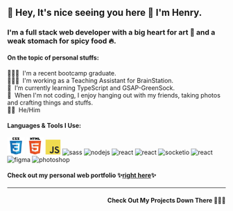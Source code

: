 ## 👀 Hey, It's nice seeing you here 👋 I'm Henry. 

### I'm a full stack web developer with a big heart for art 🎨 and a weak stomach for spicy food 🔥.

#### On the topic of personal stuffs:

🧑🏻‍🎓&nbsp; I'm a recent bootcamp graduate.
<br/>
🧑🏻‍💻&nbsp; I'm working as a Teaching Assistant for BrainStation.
<br/>
🌱&nbsp; I’m currently learning TypeScript and GSAP-GreenSock.
<br/>
💞️&nbsp; When I'm not coding, I enjoy hanging out with my friends, taking photos and crafting things and stuffs.
<br/>
🏳️‍🌈&nbsp; He/Him


#### Languages & Tools I Use:
<p><img src="https://raw.githubusercontent.com/devicons/devicon/master/icons/css3/css3-original-wordmark.svg" alt="css3" width="40" height="40"/>
<img src="https://raw.githubusercontent.com/devicons/devicon/master/icons/html5/html5-original-wordmark.svg" alt="html5" width="40" height="40"/>
<img src="https://raw.githubusercontent.com/devicons/devicon/master/icons/javascript/javascript-original.svg" alt="javascript" width="35" height="35"/>
<img src="https://cdn.jsdelivr.net/gh/devicons/devicon/icons/sass/sass-original.svg" alt="sass" width="40" height="40"/>
<img src="https://cdn.jsdelivr.net/gh/devicons/devicon/icons/nodejs/nodejs-original.svg" alt="nodejs" width="40" height="40"/>
<img src="https://cdn.jsdelivr.net/gh/devicons/devicon/icons/react/react-original.svg" alt="react" width="37" height="37" />
<img src="https://cdn.jsdelivr.net/gh/devicons/devicon/icons/firebase/firebase-plain.svg" alt="react" width="37" height="37" />
<img src="https://cdn.jsdelivr.net/gh/devicons/devicon/icons/socketio/socketio-original.svg" alt="socketio" width="37" height="37"/>
<img src="https://cdn.jsdelivr.net/gh/devicons/devicon/icons/mysql/mysql-plain.svg" alt="react" width="37" height="37" />
<img src="https://cdn.jsdelivr.net/gh/devicons/devicon/icons/figma/figma-original.svg" alt="figma" width="37" height="37"/>
<img src="https://cdn.jsdelivr.net/gh/devicons/devicon/icons/photoshop/photoshop-plain.svg" alt="photoshop" width="37" height="37"/>

  
#### Check out my personal web portfolio ✨[right here](https://www.henryluan.com/)✨
---

<h4 align="right">Check Out My Projects Down There 🙇🏻‍♂️</h4>

<!---
henryluan95/henryluan95 is a ✨ special ✨ repository because its `README.md` (this file) appears on your GitHub profile.
You can click the Preview link to take a look at your changes.
--->
